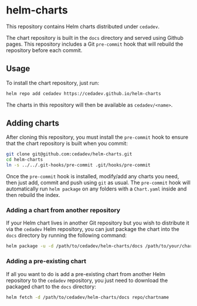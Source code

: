 # helm-charts

This repository contains Helm charts distributed under `cedadev`.

The chart repository is built in the `docs` directory and served using Github pages.
This repository includes a Git `pre-commit` hook that will rebuild the repository
before each commit.

## Usage

To install the chart repository, just run:

```sh
helm repo add cedadev https://cedadev.github.io/helm-charts
```

The charts in this repository will then be available as `cedadev/<name>`.

## Adding charts

After cloning this repository, you must install the `pre-commit` hook to ensure
that the chart repository is built when you commit:

```sh
git clone git@github.com:cedadev/helm-charts.git
cd helm-charts
ln -s ../../.git-hooks/pre-commit .git/hooks/pre-commit
```

Once the `pre-commit` hook is installed, modify/add any charts you need, then
just add, commit and push using `git` as usual. The `pre-commit` hook will
automatically run `helm package` on any folders with a `Chart.yaml` inside and
then rebuild the index.

### Adding a chart from another repository

If your Helm chart lives in another Git repository but you wish to distribute it via
the `cedadev` Helm repository, you can just package the chart into the `docs` directory
by running the following command:

```sh
helm package -u -d /path/to/cedadev/helm-charts/docs /path/to/your/chart
```

### Adding a pre-existing chart

If all you want to do is add a pre-existing chart from another Helm repository
to the `cedadev` repository, you just need to download the packaged chart to the
`docs` directory:

```sh
helm fetch -d /path/to/cedadev/helm-charts/docs repo/chartname
```
